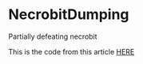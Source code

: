 # NecrobitDumping
Partially defeating necrobit

This is the code from this article [HERE](https://0xinception.github.io/defeating-reactors-necrobit/)
